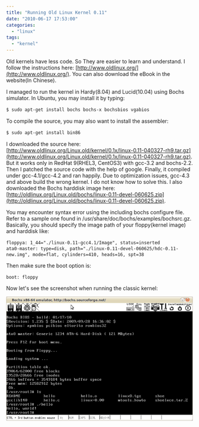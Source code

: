 ```yaml
---
title: "Running Old Linux Kernel 0.11"
date: "2010-06-17 17:53:00"
categories: 
  - "linux"
tags: 
  - "kernel"
---
```


Old kernels have less code. So They are easier to learn and understand. I follow the instructions here: [http://www.oldlinux.org/](http://www.oldlinux.org/). You can also download the eBook in the website(In Chinese).

I managed to run the kernel in Hardy(8.04) and Lucid(10.04) using Bochs simulator. In Ubuntu, you may install it by typing:

```bash
$ sudo apt-get install bochs bochs-x bochsbios vgabios
```

To compile the source, you may also want to install the assembler:

```bash
$ sudo apt-get install bin86
```

I downloaded the source here: [http://www.oldlinux.org/Linux.old/kernel/0.1x/linux-0.11-040327-rh9.tar.gz](http://www.oldlinux.org/Linux.old/kernel/0.1x/linux-0.11-040327-rh9.tar.gz). But it works only in RedHat 9(RHEL3, CentOS3) with gcc-3.2 and bochs-2.2. Then I patched the source code with the help of google. Finally, it compiled under gcc-4.1/gcc-4.2 and ran happily. Due to optimization issues, gcc-4.3 and above build the wrong kernel. I do not know how to solve this. I also downloaded the Bochs harddisk image here: [http://oldlinux.org/Linux.old/bochs/linux-0.11-devel-060625.zip](http://oldlinux.org/Linux.old/bochs/linux-0.11-devel-060625.zip).

You may encounter syntax error using the including bochs configure file. Refer to a sample one found in /usr/share/doc/bochs/examples/bochsrc.gz. Basically, you should specify the image path of your floppy(kernel image) and harddisk like:

```
floppya: 1_44="./linux-0.11-gcc4.1/Image", status=inserted
ata0-master: type=disk, path="./linux-0.11-devel-060625/hdc-0.11-new.img", mode=flat, cylinders=410, heads=16, spt=38
```

Then make sure the boot option is:

```
boot: floppy
```

Now let's see the screenshot when running the classic kernel:

![linux011_bochs_simulation](../../images/2010/linux011_bochs_simulation.jpg)
